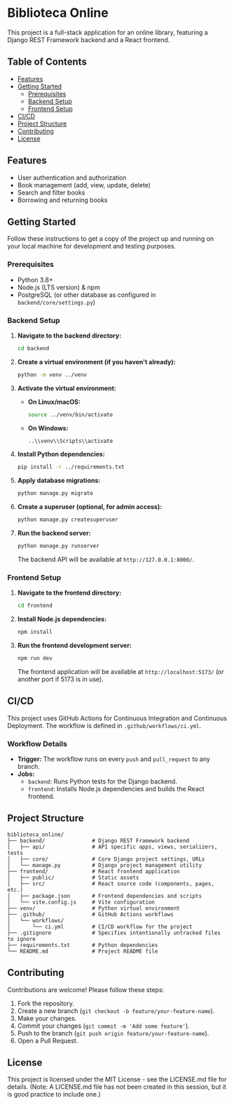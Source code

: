 # Biblioteca Online

This project is a full-stack application for an online library, featuring a Django REST Framework backend and a React frontend.

## Table of Contents

- [Features](#features)
- [Getting Started](#getting-started)
  - [Prerequisites](#prerequisites)
  - [Backend Setup](#backend-setup)
  - [Frontend Setup](#frontend-setup)
- [CI/CD](#ci/cd)
- [Project Structure](#project-structure)
- [Contributing](#contributing)
- [License](#license)

## Features

- User authentication and authorization
- Book management (add, view, update, delete)
- Search and filter books
- Borrowing and returning books

## Getting Started

Follow these instructions to get a copy of the project up and running on your local machine for development and testing purposes.

### Prerequisites

- Python 3.8+
- Node.js (LTS version) & npm
- PostgreSQL (or other database as configured in `backend/core/settings.py`)

### Backend Setup

1.  **Navigate to the backend directory:**
    ```bash
    cd backend
    ```

2.  **Create a virtual environment (if you haven't already):**
    ```bash
    python -m venv ../venv
    ```

3.  **Activate the virtual environment:**
    -   **On Linux/macOS:**
        ```bash
        source ../venv/bin/activate
        ```
    -   **On Windows:**
        ```bash
        ..\\venv\\Scripts\\activate
        ```

4.  **Install Python dependencies:**
    ```bash
    pip install -r ../requirements.txt
    ```

5.  **Apply database migrations:**
    ```bash
    python manage.py migrate
    ```

6.  **Create a superuser (optional, for admin access):**
    ```bash
    python manage.py createsuperuser
    ```

7.  **Run the backend server:**
    ```bash
    python manage.py runserver
    ```
    The backend API will be available at `http://127.0.0.1:8000/`.

### Frontend Setup

1.  **Navigate to the frontend directory:**
    ```bash
    cd frontend
    ```

2.  **Install Node.js dependencies:**
    ```bash
    npm install
    ```

3.  **Run the frontend development server:**
    ```bash
    npm run dev
    ```
    The frontend application will be available at `http://localhost:5173/` (or another port if 5173 is in use).

## CI/CD

This project uses GitHub Actions for Continuous Integration and Continuous Deployment. The workflow is defined in `.github/workflows/ci.yml`.

### Workflow Details

-   **Trigger:** The workflow runs on every `push` and `pull_request` to any branch.
-   **Jobs:**
    -   `backend`: Runs Python tests for the Django backend.
    -   `frontend`: Installs Node.js dependencies and builds the React frontend.

## Project Structure

```
biblioteca_online/
├── backend/               # Django REST Framework backend
│   ├── api/               # API specific apps, views, serializers, tests
│   ├── core/              # Core Django project settings, URLs
│   └── manage.py          # Django project management utility
├── frontend/              # React frontend application
│   ├── public/            # Static assets
│   ├── src/               # React source code (components, pages, etc.)
│   ├── package.json       # Frontend dependencies and scripts
│   └── vite.config.js     # Vite configuration
├── venv/                  # Python virtual environment
├── .github/               # GitHub Actions workflows
│   └── workflows/
│       └── ci.yml         # CI/CD workflow for the project
├── .gitignore             # Specifies intentionally untracked files to ignore
├── requirements.txt       # Python dependencies
└── README.md              # Project README file
```

## Contributing

Contributions are welcome! Please follow these steps:

1.  Fork the repository.
2.  Create a new branch (`git checkout -b feature/your-feature-name`).
3.  Make your changes.
4.  Commit your changes (`git commit -m 'Add some feature'`).
5.  Push to the branch (`git push origin feature/your-feature-name`).
6.  Open a Pull Request.

## License

This project is licensed under the MIT License - see the LICENSE.md file for details. (Note: A LICENSE.md file has not been created in this session, but it is good practice to include one.)
